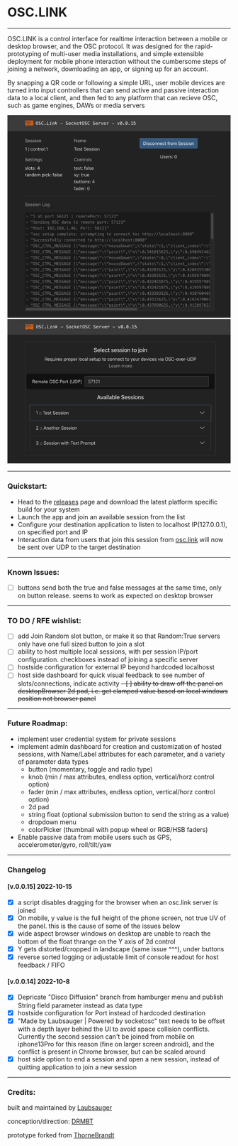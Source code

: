# OSC.LINK
_______________

OSC.LINK is a control interface for realtime interaction between a mobile or desktop browser, and the OSC protocol. It was designed for the rapid-prototyping of multi-user media installations, and simple extensible deployment for mobile phone interaction without the cumbersome steps of joining a network, downloading an app, or signing up for an account.

By snapping a QR code or following a simple URL, user mobile devices are turned into input controllers that can send active and passive interaction data to a local client, and then fed to any platform that can recieve OSC, such as game engines, DAWs or media servers

![screen1.png](screen1.png) ![screen2.png](screen2.png)

___________

### Quickstart:
- Head to the [releases](https://github.com/laubsauger/socketosc/releases) page and download the latest platform specific build for your system
- Launch the app and join an available session from the list
- Configure your destination application to listen to localhost IP(127.0.0.1), on specified port and IP
- Interaction data from users that join this session from [osc.link](https://osc.link) will now be sent over UDP to the target destination

______________

### Known Issues:
- [ ] buttons send both the true and false messages at the same time, only on button release. seems to work as expected on desktop browser

_____________________

### TO DO / RFE wishlist:
- [ ] add Join Random slot button, or make it so that Random:True servers only have one full sized button to join a slot
- [ ] ability to host multiple local sessions, with per session IP/port configuration. checkboxes instead of joining a specific server
- [ ] hostside configuration for external IP beyond hardcoded localhosst
- [ ] host side dashboard for quick visual feedback to see number of slots/connections, indicate activity
~~- [ ] ability to draw off the panel on desktopBrowser 2d pad, i.e. get clamped value based on local windows position not browser panel~~

_________________
### Future Roadmap:
- implement user credential system for private sessions
- implement admin dashboard for creation and customization of hosted sessions, with Name/Label attributes for each parameter, and a variety of parameter data types
  - button (momentary, toggle and radio type)
  - knob (min / max attributes, endless option, vertical/horz control option)
  - fader (min / max attributes, endless option, vertical/horz control option)
  - 2d pad
  - string float (optional submission button to send the string as a value)
  - dropdown menu
  - colorPicker (thumbnail with popup wheel or RGB/HSB faders)
- Enable passive data from mobile users such as GPS, accelerometer/gyro, roll/tilt/yaw

____________
### Changelog

#### [v.0.0.15] 2022-10-15
- [x] a script disables dragging for the browser when an osc.link  server is joined
- [x] On mobile, y value is the full height of the phone screen, not true UV of the panel. this is the cause of some of the issues below
- [x] wide aspect browser windows on desktop are unable to reach the bottom of the float thrange on the Y axis of 2d control
- [x] Y gets distorted/cropped in landscape (same issue ^^^), under buttons
- [x] reverse sorted logging or adjustable limit of console readout for host feedback / FIFO

#### [v.0.0.14] 2022-10-8
- [x] Depricate "Disco Diffusion" branch from hamburger menu and publish String field parameter instead as data type
- [x] hostside configuration for Port instead of hardcoded destination
- [x] "Made by Laubsauger | Powered by socketosc" text needs to be offset with a depth layer behind the UI to avoid space collision conflicts. Currently the second session can't be joined from mobile on iphone13Pro for this reason  (fine on larger screen android), and the conflict is present in Chrome browser, but can be scaled around
- [x] host side option to end a session and open a new session, instead of quitting application to join a new session
_______

### Credits:
built and maintained by [Laubsauger](https://github.com/laubsauger)

conception/direction: [DRMBT](https://github.com/drmbt)

prototype forked from [ThorneBrandt](https://github.com/thornebrandt)
